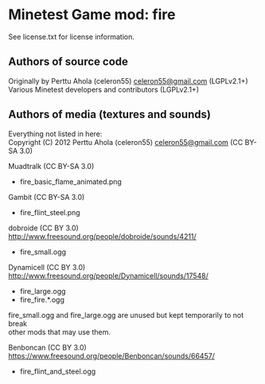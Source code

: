 Minetest Game mod: fire
=======================
See license.txt for license information.

Authors of source code
----------------------
Originally by Perttu Ahola (celeron55) <celeron55@gmail.com> (LGPLv2.1+)<br>
Various Minetest developers and contributors (LGPLv2.1+)

Authors of media (textures and sounds)
--------------------------------------
Everything not listed in here:<br>
Copyright (C) 2012 Perttu Ahola (celeron55) <celeron55@gmail.com> (CC BY-SA 3.0)

Muadtralk (CC BY-SA 3.0)
- fire_basic_flame_animated.png

Gambit (CC BY-SA 3.0)
- fire_flint_steel.png

dobroide (CC BY 3.0)<br>
http://www.freesound.org/people/dobroide/sounds/4211/
- fire_small.ogg

Dynamicell (CC BY 3.0)<br>
http://www.freesound.org/people/Dynamicell/sounds/17548/
- fire_large.ogg
- fire_fire.*.ogg

fire_small.ogg and fire_large.ogg are unused but kept temporarily to not break<br>
other mods that may use them.

Benboncan (CC BY 3.0)<br>
https://www.freesound.org/people/Benboncan/sounds/66457/
- fire_flint_and_steel.ogg
